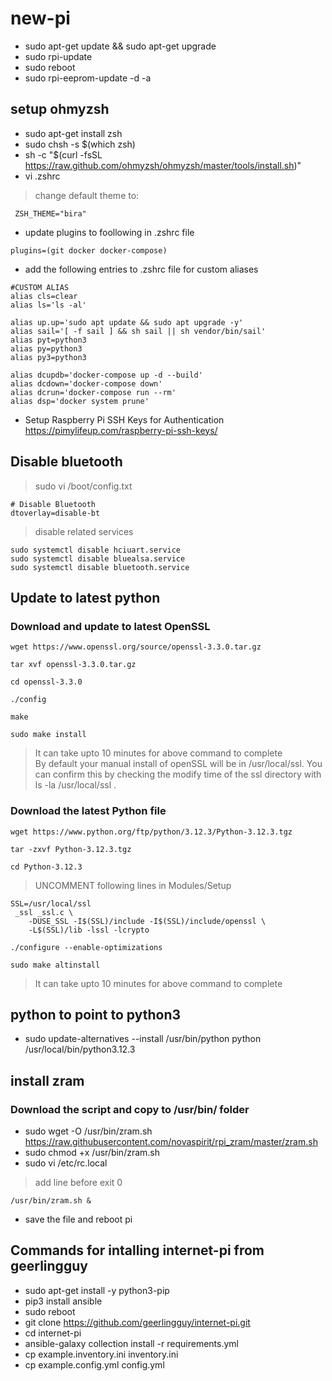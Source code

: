 # new-pi
- sudo apt-get update && sudo apt-get upgrade
- sudo rpi-update
- sudo reboot
- sudo rpi-eeprom-update -d -a
## setup ohmyzsh
- sudo apt-get install zsh
- sudo chsh -s $(which zsh)
- sh -c "$(curl -fsSL https://raw.github.com/ohmyzsh/ohmyzsh/master/tools/install.sh)"
- vi .zshrc
> change default theme to:
```
 ZSH_THEME="bira"
```
- update plugins to foollowing in .zshrc file
```
plugins=(git docker docker-compose)
```
- add the following entries to .zshrc file for custom aliases
```
#CUSTOM ALIAS
alias cls=clear
alias ls='ls -al'

alias up.up='sudo apt update && sudo apt upgrade -y'
alias sail='[ -f sail ] && sh sail || sh vendor/bin/sail'
alias pyt=python3
alias py=python3
alias py3=python3

alias dcupdb='docker-compose up -d --build'
alias dcdown='docker-compose down'
alias dcrun='docker-compose run --rm'
alias dsp='docker system prune'
```

- Setup Raspberry Pi SSH Keys for Authentication
https://pimylifeup.com/raspberry-pi-ssh-keys/

## Disable bluetooth
> sudo vi /boot/config.txt
```
# Disable Bluetooth
dtoverlay=disable-bt
```

> disable related services
```
sudo systemctl disable hciuart.service
sudo systemctl disable bluealsa.service
sudo systemctl disable bluetooth.service
```

## Update to latest python
### Download and update to latest OpenSSL
```
wget https://www.openssl.org/source/openssl-3.3.0.tar.gz
```
```
tar xvf openssl-3.3.0.tar.gz
```
```
cd openssl-3.3.0
```
```
./config
```
```
make
```
```
sudo make install
```
> It can take upto 10 minutes for above command to complete<br>
> By default your manual install of openSSL will be in /usr/local/ssl. You can confirm this by checking the modify time of the ssl directory with ls -la /usr/local/ssl .
> 
### Download the latest Python file
```
wget https://www.python.org/ftp/python/3.12.3/Python-3.12.3.tgz
```
```
tar -zxvf Python-3.12.3.tgz
```
```
cd Python-3.12.3
```
> UNCOMMENT following lines in Modules/Setup
```
SSL=/usr/local/ssl
 _ssl _ssl.c \
    -DUSE_SSL -I$(SSL)/include -I$(SSL)/include/openssl \
    -L$(SSL)/lib -lssl -lcrypto
```
```
./configure --enable-optimizations
```
```
sudo make altinstall
```
> It can take upto 10 minutes for above command to complete

## python to point to python3
- sudo update-alternatives --install /usr/bin/python python /usr/local/bin/python3.12.3

## install zram
### Download the script and copy to /usr/bin/ folder
- sudo wget -O /usr/bin/zram.sh https://raw.githubusercontent.com/novaspirit/rpi_zram/master/zram.sh
- sudo chmod +x /usr/bin/zram.sh
- sudo vi /etc/rc.local
> add line before exit 0
```
/usr/bin/zram.sh &
```
- save the file and reboot pi

## Commands for intalling internet-pi from geerlingguy
- sudo apt-get install -y python3-pip
- pip3 install ansible
- sudo reboot
- git clone https://github.com/geerlingguy/internet-pi.git
- cd internet-pi
- ansible-galaxy collection install -r requirements.yml
- cp example.inventory.ini inventory.ini
- cp example.config.yml config.yml
